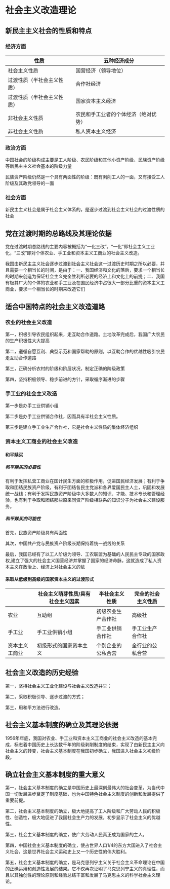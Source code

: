 # 社会主义改造理论

## 新民主主义社会的性质和特点 

### 经济方面

| 性质                       | 五种经济成分                         |
| -------------------------- | ------------------------------------ |
| 社会主义性质               | 国营经济（领导地位）                 |
| 过渡性质（半社会主义性质） | 合作社经济                           |
| 过渡性质（半社会主义性质） | 国家资本主义经济                     |
| 非社会主义性质             | 农民和手工业者的个体经济（绝对优势） |
| 非社会主义性质             | 私人资本主义经济                     |

### 政治方面

中国社会的阶级构成主要是工人阶级、农民阶级和其他小资产阶级、民族资产阶级等新民主主义社会基本的阶级力量

民族资产阶级仍然是一个具有两面性的阶级：既有剥削工人的一面，又有接受工人阶级及其政党领导的一面

### 社会方面

新民主主义社会是属于社会主义体系的，是逐步过渡到社会主义社会的过渡性质的社会

## 党在过渡时期的总路线及其理论依据 

党在过渡时期总路线的主要内容被概括为“一化三改”。“一化”即社会主义工业化，“三改”即对个体农业、手工业和资本主义工商业的社会主义改造。

我国由新民主主义社会逐步过渡到社会主义社会这一过渡历史时期之所以必要，并且需要一个相当长的时间，是由于：一、我国经济和文化的落后，要求一个相当长的时期来创造为保证社会主义完全胜利所必要的经济上和文化上的前提；二、我国有极其广大的个体的农业和手工业及在国民经济中占很大一部分比重的资本主义工商业，要求一个相当长的时期来改造它们

## 适合中国特点的社会主义改造道路 

### 农业的社会主义改造

第一，积极引导农民组织起来，走互助合作道路。土地改革完成后，我国广大农民的生产积极性大大提高

第二，遵循自愿互利、典型示范和国家帮助的原则，以互助合作的优越性吸引农民走互助合作道路

第三，正确分析农村的阶级和阶层状况，制定正确的阶级政策

第四，坚持积极领导、稳步前进的方针，采取循序渐进的步骤

### 手工业的社会主义改造

第一步是办手工业供销小组

第二步是办手工业供销合作社，因而具有半社会主义性质。

第三步是建立手工业生产合作社，它是社会主义性质的集体经济组织

### 资本主义工商业的社会主义改造

#### 和平赎买

##### 和平赎买的必要性

有利于发挥私营工商业在国计民生方面的积极作用，促进国民经济发展；有利于争取和团结民族资产阶级，有利于团结各民主党派和各界爱国民主人士，巩固和发展统一战线；有利于发挥民族资产阶级中大多数人的知识、才能、技术专长和管理经验，也有利于争取和团结那些原来同资产阶级相联系的知识分子为社会主义建设服务。

##### 和平赎买的可能性

首先，民族资产阶级具有两面性

其次，中国共产党与民族资产阶级长期保持着统一战线的关系

最后，我国已经有了以工人阶级为领导、工农联盟为基础的人民民主专政的国家政权,建立了强大的社会主义国营经济并掌握了国家的经济命脉，这就造成了私人资本主义在政治上、经济上对社会主义的依

#### 采取从低级到高级的国家资本主义的过渡形式

|                | 社会主义萌芽性质/具有社会主义因素 | 半社会主义性质     | 完全的社会主义性质 |
| -------------- | --------------------------------- | ------------------ | ------------------ |
| 农业           | 互助组                            | 初级农业生产合作社 | 高级社             |
| 手工业         | 手工业供销小组                    | 手工业供销合作社   | 手工业生产合作社   |
| 资本主义工商业 | 初级形式的国家资本主义            | 个别企业的公私合营 | 全行业的公私合营   |

## 社会主义改造的历史经验 

第一，坚持社会主义工业化建设与社会主义改造并举；

第二，采取积极引导、逐步过渡的方式；

第三，用和平方法进行改造。

## 社会主义基本制度的确立及其理论依据 

1956年年底，我国对农业、手工业和资本主义工商业的社会主义改造的基本完成，标志着中国历史上长达数千年的阶级剥削制度的结束，实现了由新民主主义向社会主义的转变，社会主义基本制度在我国初步确立，我国进入社会主义初级阶段。

## 确立社会主义基本制度的重大意义 

第一，社会主义基本制度的确立是中国历史上最深刻最伟大的社会变革，为当代中国一切发展进步奠定了制度基础，也为中国特色社会主义制度的创新和发展提供了重要前提。

第二，社会主义基本制度的确立，极大地提高了工人阶级和广大劳动人民的积极性、创造性，极大地促进了我国社会生产力的发展，初步显示了社会主义的优越性。

第三，社会主义基本制度的确立，使广大劳动人民真正成为国家的主人。

第四，中国社会主义基本制度的确立，使占世界人口1/4的东方大国进入了社会主义社会，这是世界社会主义运动史上又一个历史性的伟大胜利。

第五，社会主义基本制度的确立，是马克思列宁主义关于社会主义革命理论在中国的正确运用和创造性发展的结果。它不仅再次证明了马克思列宁主义的真理性，而且以其独创性的理论原则和经验总结丰富和发展了马克思主义的科学社会主义理论。